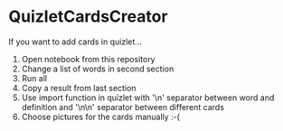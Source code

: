 # QuizletCardsCreator
If you want to add cards in quizlet...

1. Open notebook from this repository
2. Change a list of words in second section
3. Run all
4. Copy a result from last section
5. Use import function in quizlet with '\n' separator between word and definition and '\n\n' separator between different cards
6. Choose pictures for the cards manually :-(
